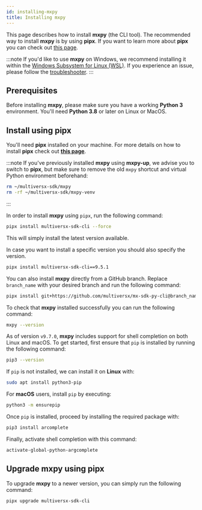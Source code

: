 ```yaml
---
id: installing-mxpy
title: Installing mxpy
---
```


[comment]: # (mx-abstract)

This page describes how to install **mxpy** (the CLI tool). The recommended way to install **mxpy** is by using **pipx**. If you want to learn more about **pipx** you can check out [this page](https://pipx.pypa.io/stable/#overview-what-is-pipx).

:::note
If you'd like to use **mxpy** on Windows, we recommend installing it within the [Windows Subsystem for Linux (WSL)](https://learn.microsoft.com/en-us/windows/wsl/install). If you experience an issue, please follow the [troubleshooter](/sdk-and-tools/troubleshooting/multiplatform).
:::

[comment]: # (mx-context-auto)

## **Prerequisites**

Before installing **mxpy**, please make sure you have a working **Python 3** environment. You'll need **Python 3.8** or later on Linux or MacOS.

[comment]: # (mx-context-auto)

## **Install using pipx**

You'll need **pipx** installed on your machine. For more details on how to install **pipx** check out [**this page**](https://pipx.pypa.io/stable/#install-pipx).

:::note
If you've previously installed **mxpy** using **mxpy-up**, we advise you to switch to **pipx**, but make sure to remove the old `mxpy` shortcut and virtual Python environment beforehand:

```sh
rm ~/multiversx-sdk/mxpy
rm -rf ~/multiversx-sdk/mxpy-venv
```

:::

In order to install **mxpy** using `pipx`, run the following command:

```sh
pipx install multiversx-sdk-cli --force
```

This will simply install the latest version available.

In case you want to install a specific version you should also specify the version.

```sh
pipx install multiversx-sdk-cli==9.5.1
```

You can also install **mxpy** directly from a GitHub branch. Replace `branch_name` with your desired branch and run the following command:

```sh
pipx install git+https://github.com/multiversx/mx-sdk-py-cli@branch_name
```

To check that **mxpy** installed successfully you can run the following command:

```sh
mxpy --version
```

As of version `v9.7.0`, **mxpy** includes support for shell completion on both Linux and macOS. To get started, first ensure that `pip` is installed by running the following command:

```sh
pip3 --version
```

If `pip` is not installed, we can install it on **Linux** with:

```sh
sudo apt install python3-pip
```

For **macOS** users, install `pip` by executing:

```sh
python3 -m ensurepip
```

Once `pip` is installed, proceed by installing the required package with:

```sh
pip3 install arcomplete
```

Finally, activate shell completion with this command:

```sh
activate-global-python-argcomplete
```

[comment]: # (mx-context-auto)

## **Upgrade mxpy using pipx**

To upgrade **mxpy** to a newer version, you can simply run the following command:

```sh
pipx upgrade multiversx-sdk-cli
```
